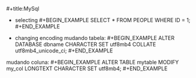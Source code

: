 #+title:MySql

* selecting
#+BEGIN_EXAMPLE
 SELECT * FROM PEOPLE WHERE ID = 1;
#+END_EXAMPLE

* changing encoding
mudando tabela:
#+BEGIN_EXAMPLE
  ALTER DATABASE dbname CHARACTER SET utf8mb4 COLLATE utf8mb4_unicode_ci;
#+END_EXAMPLE

mudando coluna:
#+BEGIN_EXAMPLE
  ALTER TABLE mytable MODIFY my_col LONGTEXT CHARACTER SET utf8mb4;
#+END_EXAMPLE
